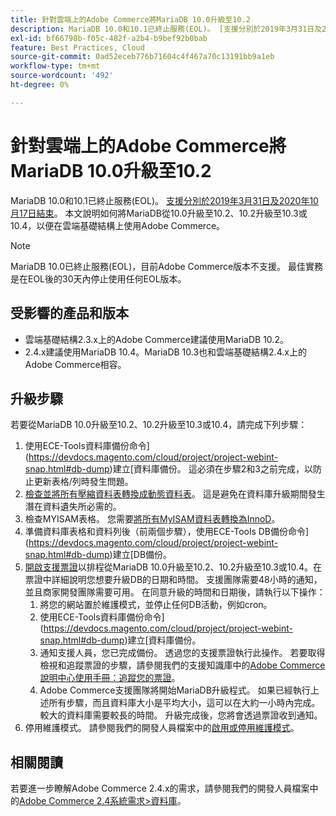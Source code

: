 ```yaml
---
title: 針對雲端上的Adobe Commerce將MariaDB 10.0升級至10.2
description: MariaDB 10.0和10.1已終止服務(EOL)。 [支援分別於2019年3月31日及2020年10月17日結束](https://endoflife.date/mariadb)。 本文說明如何將MariaDB從10.0升級至10.2、10.2升級至10.3或10.4，以便在雲端基礎結構上使用Adobe Commerce。
exl-id: bf66798b-f05c-482f-a2b4-b9bef92b0bab
feature: Best Practices, Cloud
source-git-commit: 0ad52eceb776b71604c4f467a70c13191bb9a1eb
workflow-type: tm+mt
source-wordcount: '492'
ht-degree: 0%

---
```


# 針對雲端上的Adobe Commerce將MariaDB 10.0升級至10.2

MariaDB 10.0和10.1已終止服務(EOL)。 [支援分別於2019年3月31日及2020年10月17日結束](https://endoflife.date/mariadb)。 本文說明如何將MariaDB從10.0升級至10.2、10.2升級至10.3或10.4，以便在雲端基礎結構上使用Adobe Commerce。

>[!NOTE]
>
>MariaDB 10.0已終止服務(EOL)，目前Adobe Commerce版本不支援。 最佳實務是在EOL後的30天內停止使用任何EOL版本。

## 受影響的產品和版本

* 雲端基礎結構2.3.x上的Adobe Commerce建議使用MariaDB 10.2。
* 2.4.x建議使用MariaDB 10.4。MariaDB 10.3也和雲端基礎結構2.4.x上的Adobe Commerce相容。

## 升級步驟

若要從MariaDB 10.0升級至10.2、10.2升級至10.3或10.4，請完成下列步驟：

1. 使用ECE-Tools資料庫備份命令](https://devdocs.magento.com/cloud/project/project-webint-snap.html#db-dump)建立[資料庫備份。 這必須在步驟2和3之前完成，以防止更新表格/列時發生問題。
1. [檢查並將所有壓縮資料表轉換成動態資料表](https://experienceleague.adobe.com/docs/commerce-operations/implementation-playbook/best-practices/maintenance/commerce-235-upgrade-prerequisites-mariadb.html)。 這是避免在資料庫升級期間發生潛在資料遺失所必需的。
1. 檢查MYISAM表格。 您需要[將所有MyISAM資料表轉換為InnoD](https://experienceleague.adobe.com/docs/commerce-operations/implementation-playbook/best-practices/planning/database-on-cloud.html)。
1. 準備資料庫表格和資料列後（前兩個步驟），使用ECE-Tools DB備份命令](https://devdocs.magento.com/cloud/project/project-webint-snap.html#db-dump)建立[DB備份。
1. [開啟支援票證](/help/help-center-guide/help-center/magento-help-center-user-guide.md#submit-ticket)以排程從MariaDB 10.0升級至10.2、10.2升級至10.3或10.4。在票證中詳細說明您想要升級DB的日期和時間。 支援團隊需要48小時的通知，並且商家開發團隊需要可用。 在同意升級的時間和日期後，請執行以下操作：
   1. 將您的網站置於維護模式，並停止任何DB活動，例如cron。
   1. 使用ECE-Tools資料庫備份命令](https://devdocs.magento.com/cloud/project/project-webint-snap.html#db-dump)建立[資料庫備份。
   1. 通知支援人員，您已完成備份。 透過您的支援票證執行此操作。 若要取得檢視和追蹤票證的步驟，請參閱我們的支援知識庫中的[Adobe Commerce說明中心使用手冊：追蹤您的票證](/help/help-center-guide/help-center/magento-help-center-user-guide.md#track-tickets)。
   1. Adobe Commerce支援團隊將開始MariaDB升級程式。 如果已經執行上述所有步驟，而且資料庫大小是平均大小，這可以在大約一小時內完成。 較大的資料庫需要較長的時間。 升級完成後，您將會透過票證收到通知。
1. 停用維護模式。 請參閱我們的開發人員檔案中的[啟用或停用維護模式](https://devdocs.magento.com/guides/v2.4/install-gde/install/cli/install-cli-subcommands-maint.html#instgde-cli-maint)。

## 相關閱讀

若要進一步瞭解Adobe Commerce 2.4.x的需求，請參閱我們的開發人員檔案中的[Adobe Commerce 2.4系統需求>資料庫](https://devdocs.magento.com/guides/v2.4/install-gde/system-requirements.html#database)。
